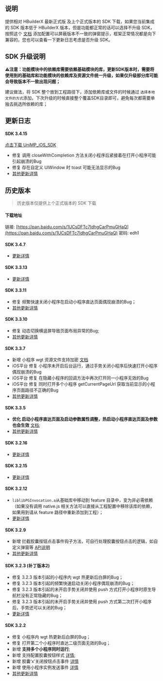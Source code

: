 ## 说明

提供相对 HBuilderX 最新正式版 及上个正式版本的 SDK 下载，如果您当前集成的 SDK 版本低于 HBuilderX 版本，但是功能都正常的话可以选择不升级 SDK，按照这个 [文档](https://ask.dcloud.net.cn/article/35627) 添加配置可以屏蔽版本不一致的弹窗提示，框架正常情况都是向下兼容的，您也可以查看一下更新日志考虑是否升级 SDK。

## SDK 升级说明
**⚠️注意：功能模块中的依赖库需要依赖基础模块的库，更新SDK版本时，需要将使用到的基础库和功能模块的依赖库及资源文件统一升级，如果仅升级部分库可能会导致版本不一致出现问题；**

建议做法，将 SDK 整个放到工程路径下，添加依赖库或文件的时候通过 `选择本地文件的方式`添加，下次升级的时候直接整个覆盖SDK目录即可，避免每次都需要单独去挑选所依赖的库；

## 更新日志

#### SDK 3.4.15
[点击下载 UniMP_iOS_SDK](https://native-res.dcloud.net.cn/unimp-sdk/UniMPSDK_iOS%403.4.15.zip)

+ 修复 调用 closeWithCompletion 方法关闭小程序后紧接着在打开小程序可能引起崩溃的Bug
+ 修复 存在自定义 UIWindow 时 toast 可能无法显示的Bug
+ [其他更新详情](https://download1.dcloud.net.cn/hbuilderx/changelog/3.4.15.20220610.html)

## 历史版本
> 历史版本仅提供上个正式版本的 SDK 下载

#### 下载地址
链接: [https://pan.baidu.com/s/1UCsDFTc7IdhgCarPmuGHaQ](https://pan.baidu.com/s/1UCsDFTc7IdhgCarPmuGHaQ)  密码: edh1

#### SDK 3.4.7
+ [更新详情](https://download1.dcloud.net.cn/hbuilderx/changelog/3.4.7.20220422.html)

#### SDK 3.3.13

+ [更新详情](https://download1.dcloud.net.cn/hbuilderx/changelog/3.3.13.20220314.html)

#### SDK 3.3.11

+ 修复 频繁快速关闭小程序在启动小程序直达页面偶现崩溃的Bug；
+ [其他更新详情](https://download1.dcloud.net.cn/hbuilderx/changelog/3.3.11.20220209.html)

#### SDK 3.3.10

+ 修复 动态切换横竖屏导致页面布局异常的Bug;
+ [其他更新详情](https://download1.dcloud.net.cn/hbuilderx/changelog/3.3.10.20220124.html)

#### SDK 3.3.7

+ 新增 小程序 wgt 资源文件支持加密 [文档](https://nativesupport.dcloud.net.cn/UniMPDocs/API/ios?id=installWgt)
+ iOS平台 修复 小程序未开启后台运行，通过手势关闭小程序后快速打开小程序偶现崩溃的Bug
+ iOS平台 修复 在隐藏小程序的回调方法中再次打开同一小程序无效的Bug
+ iOS平台 修复 同时打开多个小程序 getCurrentPageUrl 获取当前显示的小程序页面路径不正确的Bug
+ [其他更新详情](https://download1.dcloud.net.cn/hbuilderx/changelog/3.3.7.20220112-alpha.html)

#### SDK 3.3.5

+ **优化 启动小程序直达页面及启动参数属性调整，热启动小程序直达页面及参数也会生效** [文档](https://nativesupport.dcloud.net.cn/UniMPDocs/Sample/ios?id=%e5%90%af%e5%8a%a8%e5%b0%8f%e7%a8%8b%e5%ba%8f%e5%b9%b6%e4%bc%a0%e5%8f%82);
+ [其他更新详情](https://download1.dcloud.net.cn/hbuilderx/changelog/3.3.5.20211229.html)

#### SDK 3.2.16

+ [更新详情](https://download1.dcloud.net.cn/hbuilderx/changelog/3.2.16.20211122.html)

#### SDK 3.2.15

+ [更新详情](https://download1.dcloud.net.cn/hbuilderx/changelog/3.2.15.20211120.html)

#### SDK 3.2.12

+ `liblibPGInvocation.a`从基础库中移动到 feature 目录中，变为非必需依赖（如果没有调用 native.js 相关方法可以直接从工程配置中移除该库的依赖，如果用到请从 feature 路径中重新添加到工程）；
+ [更新详情](https://download1.dcloud.net.cn/hbuilderx/changelog/3.2.12.20211029.html)

#### SDK 3.2.9

+ 新增 拦截胶囊按钮点击事件钩子方法，可自行处理胶囊按钮点击的逻辑，如自定义弹窗等 [API说明](https://nativesupport.dcloud.net.cn/UniMPDocs/API/ios?id=dcunimpsdkenginedelegate-%e7%9b%b8%e5%85%b3%e6%96%b9%e6%b3%95)
+ [其他更新详情](https://download1.dcloud.net.cn/hbuilderx/changelog/3.2.9.20210927.html)

#### SDK 3.2.3 (补丁版本2)

+ 修复 3.2.3 版本引起的小程序内 wgt 热更新后白屏的Bug；
+ 修复 3.2.3 版本引起的频繁快速启动关闭小程序偶现崩溃的Bug；
+ 修复 3.2.3 版本引起的未开启手势关闭并使用 push 方式打开小程序时原生导航栏没有正常隐藏的Bug；
+ 修复 3.2.3 版本引起的未开启手势关闭并使用 push 方式第二次打开小程序后，手势还可以关闭的Bug；
+ [更新详情](https://download1.dcloud.net.cn/hbuilderx/changelog/3.2.3.20210825.html)

#### SDK 3.2.2

+ 修复 小程序内 wgt 热更新后白屏的Bug；
+ 修复 打开第二个小程序时直达二级页面无效的Bug；
+ 新增 **支持多个小程序同时运行**;
+ 新增 支持配置胶囊按钮样式 [详情](https://nativesupport.dcloud.net.cn/UniMPDocs/Sample/ios?id=%e8%87%aa%e5%ae%9a%e4%b9%89%e8%83%b6%e5%9b%8a%e6%8c%89%e9%92%ae%e6%a0%b7%e5%bc%8f);
+ 新增 胶囊‘x’关闭按钮点击事件 [详情](https://nativesupport.dcloud.net.cn/UniMPDocs/API/ios?id=dcunimpsdkenginedelegate-%e7%9b%b8%e5%85%b3%e6%96%b9%e6%b3%95)
+ 新增 使用小程序实例发送事件 [详情](https://nativesupport.dcloud.net.cn/UniMPDocs/API/ios?id=%e5%90%91%e5%b0%8f%e7%a8%8b%e5%ba%8f%e5%8f%91%e9%80%81%e4%ba%8b%e4%bb%b6)
+ [其他更新详情](https://download1.dcloud.net.cn/hbuilderx/changelog/3.2.2.20210818.html)